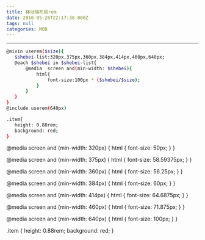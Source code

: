 ```yaml
---
title: 移动端布局rem
date: 2016-05-26T22:17:38.000Z
tags: null
categories: MOB
---
```


-------------------------------------------------------------------------------- 

<!-- more -->

 ```bash
@mixin userem($size){
    $shebei-list:320px,375px,360px,384px,414px,460px,640px;
    @each $shebei in $shebei-list{
        @media  screen and(min-width: $shebei){
            html{
                font-size:100px * ($shebei/$size);
            }
        }
    }
}
@include userem(640px)

.item{
    height: 0.88rem;
    background: red;
}
```

@media screen and (min-width: 320px) {
  html {
    font-size: 50px;
  }
}

@media screen and (min-width: 375px) {
  html {
    font-size: 58.59375px;
  }
}

@media screen and (min-width: 360px) {
  html {
    font-size: 56.25px;
  }
}

@media screen and (min-width: 384px) {
  html {
    font-size: 60px;
  }
}

@media screen and (min-width: 414px) {
  html {
    font-size: 64.6875px;
  }
}

@media screen and (min-width: 460px) {
  html {
    font-size: 71.875px;
  }
}

@media screen and (min-width: 640px) {
  html {
    font-size: 100px;
  }
}

.item { height: 0.88rem; background: red; }
